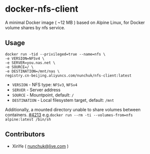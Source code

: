 # docker-nfs-client
A minimal Docker image ( ~12 MB ) based on Alpine Linux, for Docker volume shares by nfs service.

## Usage

```
docker run -tid --privileged=true --name=nfs \
-e VERSION=NFSv4 \
-e SERVER=you.nas.net \
-e SOURCE=/ \
-e DESTINATION=/mnt/nas \
registry.cn-beijing.aliyuncs.com/nunchuk/nfs-client:latest
```

* `VERSION` - NFS type: `NFSv3`, `NFSv4`
* `SERVER` - Server address
* `SOURCE` - Mountpoint, default: `/`
* `DESTINATION` - Local filesystem target, default: `/mnt`

Additionally, a mounted directory unable to share volumes between containers. [#4213](https://github.com/moby/moby/issues/4213) e.g.`docker run --rm -ti --volumes-from=nfs alpine:latest /bin/sh`

Contributors
-------------------
* XinYe ( nunchuk@live.com )